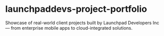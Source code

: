 # launchpaddevs-project-portfolio
Showcase of real-world client projects built by Launchpad Developers Inc — from enterprise mobile apps to cloud-integrated solutions.
